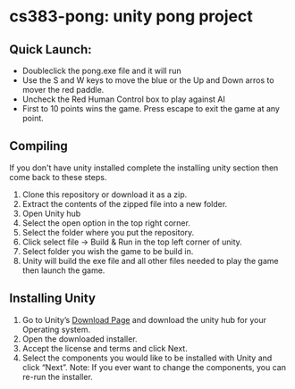 # cs383-pong: unity pong project

## Quick Launch:
- Doubleclick the pong.exe file and it will run
- Use the S and W keys to move the blue or the Up and Down arros to mover the red paddle.
- Uncheck the Red Human Control box to play against AI
- First to 10 points wins the game. Press escape to exit the game at any point.

## Compiling
If you don't have unity installed complete the installing unity section then come back to these steps.

1. Clone this repository or download it as a zip.
2. Extract the contents of the zipped file into a new folder.
3. Open Unity hub
4. Select the open option in the top right corner.
5. Select the folder where you put the repository.
6. Click select file -> Build & Run in the top left corner of unity.
7. Select folder you wish the game to be build in.
8. Unity will build the exe file and all other files needed to play the game then launch the game.

## Installing Unity
1. Go to Unity’s [Download Page](https://unity.com/download) and download the unity hub for your Operating system.
2. Open the downloaded installer.
3. Accept the license and terms and click Next.
4. Select the components you would like to be installed with Unity and click “Next”. Note: If you ever want to change the components, you can re-run the installer.
